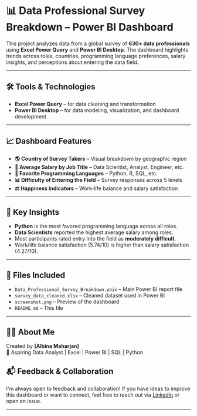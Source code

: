 # 📊 Data Professional Survey Breakdown – Power BI Dashboard

This project analyzes data from a global survey of **630+ data professionals** using **Excel Power Query** and **Power BI Desktop**. The dashboard highlights trends across roles, countries, programming language preferences, salary insights, and perceptions about entering the data field.

---

## 🛠 Tools & Technologies
- **Excel Power Query** – for data cleaning and transformation
- **Power BI Desktop** – for data modeling, visualization, and dashboard development

---

## 📈 Dashboard Features

- **🌎 Country of Survey Takers** – Visual breakdown by geographic region
- **💼 Average Salary by Job Title** – Data Scientist, Analyst, Engineer, etc.
- **🧠 Favorite Programming Languages** – Python, R, SQL, etc.
- **📊 Difficulty of Entering the Field** – Survey responses across 5 levels
- **⚖️ Happiness Indicators** – Work-life balance and salary satisfaction

---

## 📌 Key Insights

- **Python** is the most favored programming language across all roles.
- **Data Scientists** reported the highest average salary among roles.
- Most participants rated entry into the field as **moderately difficult**.
- Work/life balance satisfaction (5.74/10) is higher than salary satisfaction (4.27/10).

---

## 📂 Files Included

- `Data_Professional_Survey_Breakdown.pbix` – Main Power BI report file
- `survey_data_cleaned.xlsx` – Cleaned dataset used in Power BI
- `screenshot.png` – Preview of the dashboard
- `README.md` – This file

---


## 🙋‍♀️ About Me

Created by **[Albina Maharjan]**  
💼 Aspiring Data Analyst | Excel | Power BI | SQL | Python  


## 📬 Feedback & Collaboration

I'm always open to feedback and collaboration! If you have ideas to improve this dashboard or want to connect, feel free to reach out via [LinkedIn](https://linkedin.com/in/your-profile) or open an issue.

---

